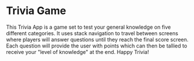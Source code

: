 # Trivia Game

This Trivia App is a game set to test your general knowledge on five different categories. It uses stack navigation to travel between screens where players will answer questions until they reach the final score screen. Each question will provide the user with points which can then be tallied to receive your "level of knowledge" at the end. Happy Trivia!